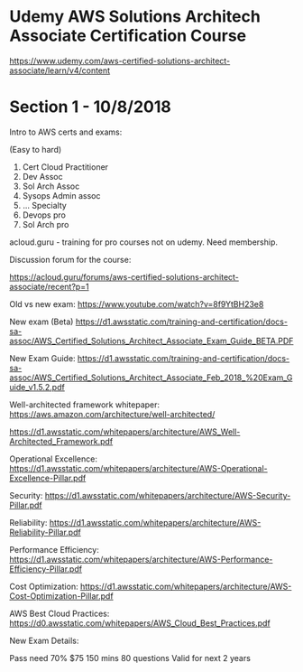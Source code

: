 Udemy AWS Solutions Architech Associate Certification Course
=============================================================

https://www.udemy.com/aws-certified-solutions-architect-associate/learn/v4/content

Section 1 - 10/8/2018
=====================

Intro to AWS certs and exams:

(Easy to hard)
1. Cert Cloud Practitioner
2. Dev Assoc
3. Sol Arch Assoc
4. Sysops Admin assoc
5. ... Specialty
6. Devops pro
7. Sol Arch pro

acloud.guru - training for pro courses not on udemy.  Need membership.

Discussion forum for the course:

https://acloud.guru/forums/aws-certified-solutions-architect-associate/recent?p=1

Old vs new exam:
https://www.youtube.com/watch?v=8f9YtBH23e8

New exam (Beta)
https://d1.awsstatic.com/training-and-certification/docs-sa-assoc/AWS_Certified_Solutions_Architect_Associate_Exam_Guide_BETA.PDF

New Exam Guide:
https://d1.awsstatic.com/training-and-certification/docs-sa-assoc/AWS_Certified_Solutions_Architect_Associate_Feb_2018_%20Exam_Guide_v1.5.2.pdf

Well-architected framework whitepaper: 
https://aws.amazon.com/architecture/well-architected/

https://d1.awsstatic.com/whitepapers/architecture/AWS_Well-Architected_Framework.pdf

Operational Excellence:
https://d1.awsstatic.com/whitepapers/architecture/AWS-Operational-Excellence-Pillar.pdf

Security:
https://d1.awsstatic.com/whitepapers/architecture/AWS-Security-Pillar.pdf

Reliability:
https://d1.awsstatic.com/whitepapers/architecture/AWS-Reliability-Pillar.pdf

Performance Efficiency:
https://d1.awsstatic.com/whitepapers/architecture/AWS-Performance-Efficiency-Pillar.pdf

Cost Optimization:
https://d1.awsstatic.com/whitepapers/architecture/AWS-Cost-Optimization-Pillar.pdf

AWS Best Cloud Practices: 
https://d0.awsstatic.com/whitepapers/AWS_Cloud_Best_Practices.pdf


New Exam Details:

Pass need 70%
$75
150 mins
80 questions
Valid for next 2 years


